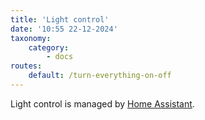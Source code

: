```yaml
---
title: 'Light control'
date: '10:55 22-12-2024'
taxonomy:
    category:
        - docs
routes:
    default: /turn-everything-on-off
---
```


Light control is managed by [Home Assistant](/home-assistant).